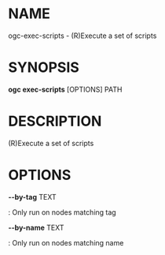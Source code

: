 # NAME

ogc-exec-scripts - (R)Execute a set of scripts

# SYNOPSIS

**ogc exec-scripts** \[OPTIONS\] PATH

# DESCRIPTION

(R)Execute a set of scripts

# OPTIONS

**\--by-tag** TEXT

:   Only run on nodes matching tag

**\--by-name** TEXT

:   Only run on nodes matching name
